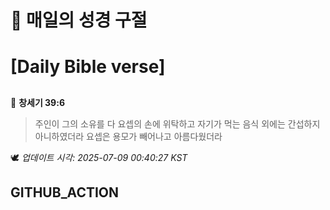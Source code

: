 # 🙏 매일의 성경 구절
# [Daily Bible verse]
##
<!-- START_BIBLE_VERSE -->
📖 **창세기 39:6**
> 주인이 그의 소유를 다 요셉의 손에 위탁하고 자기가 먹는 음식 외에는 간섭하지 아니하였더라 요셉은 용모가 빼어나고 아름다웠더라

🕊️ _업데이트 시각: 2025-07-09 00:40:27 KST_
  <!-- END_BIBLE_VERSE -->
## GITHUB_ACTION
